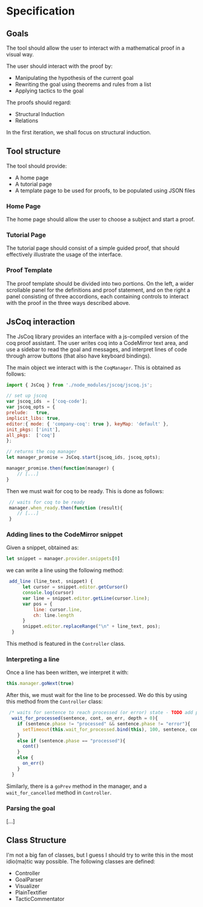 # Specification

## Goals
The tool should allow the user to interact with a mathematical proof in a visual way. 

The user should interact with the proof by:

- Manipulating the hypothesis of the current goal
- Rewriting the goal using theorems and rules from a list
- Applying tactics to the goal


The proofs should regard:

- Structural Induction
- Relations

In the first iteration, we shall focus on structural induction. 

## Tool structure

The tool should provide:

- A home page
- A tutorial page
- A template page to be used for proofs, to be populated using JSON files

### Home Page
The home page should allow the user to choose a subject and start a proof. 

### Tutorial Page
The tutorial page should consist of a simple guided proof, that should effectively illustrate the usage of the interface.

### Proof Template
The proof template should be divided into two portions. On the left, a wider scrollable panel for the definitions and proof statement, and on the right a panel consisting of three accordions, each containing controls to interact with the proof in the three ways described above.

## JsCoq interaction
The JsCoq library provides an interface with a js-compiled version of the coq proof assistant. The user writes coq into a CodeMirror text area, and use a sidebar to read the goal and messages, and interpret lines of code through arrow buttons (that also have keyboard bindings).

The main object we interact with is the `CoqManager`. This is obtained as follows:

```js
import { JsCoq } from './node_modules/jscoq/jscoq.js';

// set up jscoq
var jscoq_ids  = ['coq-code'];
var jscoq_opts = {
prelude:   true,
implicit_libs: true,
editor:{ mode: { 'company-coq': true }, keyMap: 'default' },
init_pkgs: ['init'],
all_pkgs:  ['coq']
};

// returns the coq manager
let manager_promise = JsCoq.start(jscoq_ids, jscoq_opts);

manager_promise.then(function(manager) {
	// [...]
}
```

Then we must wait for coq to be ready. This is done as follows:

```js
 // waits for coq to be ready
 manager.when_ready.then(function (result){
	// [...]
 }
```

### Adding lines to the CodeMirror snippet

Given a snippet, obtained as:

```js
let snippet = manager.provider.snippets[0]
```

we can write a line using the following method:

```js
 add_line (line_text, snippet) {
      let cursor = snippet.editor.getCursor()
      console.log(cursor)
      var line = snippet.editor.getLine(cursor.line);
      var pos = {
          line: cursor.line,
          ch: line.length
      }
      snippet.editor.replaceRange("\n" + line_text, pos);
  }
```

This method is featured in the `Controller` class.

### Interpreting a line
Once a line has been written, we interpret it with:

```js
this.manager.goNext(true)
```

After this, we must wait for the line to be processed. We do this by using this method from the `Controller` class:

```js
 /* waits for sentence to reach processed (or error) state - TODO add param to error */
  wait_for_processed(sentence, cont, on_err, depth = 0){
    if (sentence.phase != "processed" && sentence.phase != "error"){
      setTimeout(this.wait_for_processed.bind(this), 100, sentence, cont, on_err, depth + 1)
    }
    else if (sentence.phase == "processed"){
      cont()
    }
    else {
      on_err()
    }
  }
```

Similarly, there is a `goPrev` method in the manager, and a `wait_for_cancelled` method in `Controller`.

### Parsing the goal
[...]

## Class Structure

I'm not a big fan of classes, but I guess I should try to write this in the most idio(ma)tic way possible. The following classes are defined:

- Controller
- GoalParser
- Visualizer
- PlainTextifier
- TacticCommentator